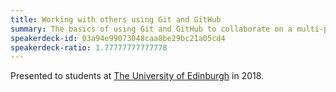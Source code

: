 ```yaml
---
title: Working with others using Git and GitHub
summary: The basics of using Git and GitHub to collaborate on a multi-person software project.
speakerdeck-id: 03a94e99073048caa8be29bc21a05cd4
speakerdeck-ratio: 1.77777777777778
---
```

Presented to students at [The University of Edinburgh](https://www.ed.ac.uk) in 2018.
